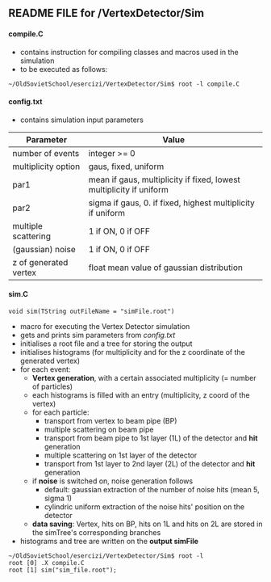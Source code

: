 ## README FILE for /VertexDetector/Sim


#### compile.C
- contains instruction for compiling classes and macros used in the simulation
- to be executed as follows:
```
~/OldSovietSchool/esercizi/VertexDetector/Sim$ root -l compile.C
```

#### config.txt
- contains simulation input parameters

Parameter | Value
------------ | -------------
number of events | integer >= 0
multiplicity option | gaus, fixed, uniform
par1 | mean if gaus, multiplicity if fixed, lowest multiplicity if uniform
par2 | sigma if gaus, 0. if fixed, highest multiplicity if uniform
multiple scattering | 1 if ON, 0 if OFF
(gaussian) noise | 1 if ON, 0 if OFF
z of generated vertex | float mean value of gaussian distribution

#### sim.C
```
void sim(TString outFileName = "simFile.root")
```
- macro for executing the Vertex Detector simulation
- gets and prints sim parameters from *config.txt*
- initialises a root file and a tree for storing the output
- initialises histograms (for multiplicity and for the z coordinate of the generated vertex)
- for each event:
    - **Vertex generation**, with a certain associated multiplicity (= number of particles)
    - each histograms is filled with an entry (multiplicity, z coord of the vertex)
    - for each particle:
        - transport from vertex to beam pipe (BP)
        - multiple scattering on beam pipe
        - transport from beam pipe to 1st layer (1L) of the detector and **hit** generation
        - multiple scattering on 1st layer of the detector
        - transport from 1st layer to 2nd layer (2L) of the detector and **hit** generation
    - if **noise** is switched on, noise generation follows
        - default: gaussian extraction of the number of noise hits (mean 5, sigma 1)
        - cylindric uniform extraction of the noise hits' position on the detector
    - **data saving**: Vertex, hits on BP, hits on 1L and hits on 2L are stored in the simTree's corresponding branches
- histograms and tree are written on the **output simFile**
```
~/OldSovietSchool/esercizi/VertexDetector/Sim$ root -l
root [0] .X compile.C
root [1] sim("sim_file.root");
```
